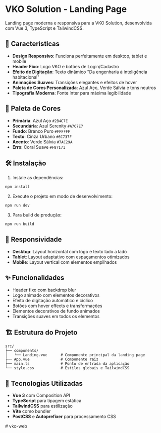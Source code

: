 # VKO Solution - Landing Page

Landing page moderna e responsiva para a VKO Solution, desenvolvida com Vue 3, TypeScript e TailwindCSS.

## 🚀 Características

- **Design Responsivo**: Funciona perfeitamente em desktop, tablet e mobile
- **Header Fixo**: Logo VKO e botões de Login/Cadastro
- **Efeito de Digitação**: Texto dinâmico "Da engenharia à inteligência habitacional"
- **Animações Suaves**: Transições elegantes e efeitos de hover
- **Paleta de Cores Personalizada**: Azul Aço, Verde Sálvia e tons neutros
- **Tipografia Moderna**: Fonte Inter para máxima legibilidade

## 🎨 Paleta de Cores

- **Primária**: Azul Aço `#2B4C7E`
- **Secundária**: Azul Serenity `#A7C7E7`
- **Fundo**: Branco Puro `#FFFFFF`
- **Texto**: Cinza Urbano `#6C737F`
- **Acento**: Verde Sálvia `#7AC29A`
- **Erro**: Coral Suave `#F87171`

## 🛠️ Instalação

1. Instale as dependências:
```bash
npm install
```

2. Execute o projeto em modo de desenvolvimento:
```bash
npm run dev
```

3. Para build de produção:
```bash
npm run build
```

## 📱 Responsividade

- **Desktop**: Layout horizontal com logo e texto lado a lado
- **Tablet**: Layout adaptativo com espaçamentos otimizados
- **Mobile**: Layout vertical com elementos empilhados

## ✨ Funcionalidades

- Header fixo com backdrop blur
- Logo animado com elementos decorativos
- Efeito de digitação automático e cíclico
- Botões com hover effects e transformações
- Elementos decorativos de fundo animados
- Transições suaves em todos os elementos

## 🏗️ Estrutura do Projeto

```
src/
├── components/
│   └── Landing.vue      # Componente principal da landing page
├── App.vue              # Componente raiz
├── main.ts              # Ponto de entrada da aplicação
└── style.css            # Estilos globais e TailwindCSS
```

## 🎯 Tecnologias Utilizadas

- **Vue 3** com Composition API
- **TypeScript** para tipagem estática
- **TailwindCSS** para estilização
- **Vite** como bundler
- **PostCSS** e **Autoprefixer** para processamento CSS



#   v k o - w e b  
 